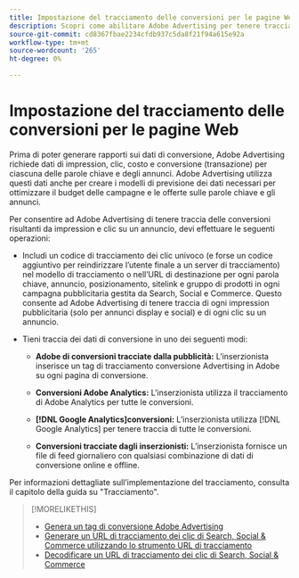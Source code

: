 ```yaml
---
title: Impostazione del tracciamento delle conversioni per le pagine Web
description: Scopri come abilitare Adobe Advertising per tenere traccia delle conversioni risultanti dalle impression e dai clic degli annunci.
source-git-commit: cd8367fbae2234cfdb937c5da8f21f94a615e92a
workflow-type: tm+mt
source-wordcount: '265'
ht-degree: 0%

---
```


# Impostazione del tracciamento delle conversioni per le pagine Web

<!-- I don't think this is necessary here -- we already have a bullet point in the implementation overview -- so removing from TOC. -->

Prima di poter generare rapporti sui dati di conversione, Adobe Advertising richiede dati di impression, clic, costo e conversione (transazione) per ciascuna delle parole chiave e degli annunci. Adobe Advertising utilizza questi dati anche per creare i modelli di previsione dei dati necessari per ottimizzare il budget delle campagne e le offerte sulle parole chiave e gli annunci.

Per consentire ad Adobe Advertising di tenere traccia delle conversioni risultanti da impression e clic su un annuncio, devi effettuare le seguenti operazioni:

* Includi un codice di tracciamento dei clic univoco (e forse un codice aggiuntivo per reindirizzare l’utente finale a un server di tracciamento) nel modello di tracciamento o nell’URL di destinazione per ogni parola chiave, annuncio, posizionamento, sitelink e gruppo di prodotti in ogni campagna pubblicitaria gestita da Search, Social e Commerce. Questo consente ad Adobe Advertising di tenere traccia di ogni impression pubblicitaria (solo per annunci display e social) e di ogni clic su un annuncio.

* Tieni traccia dei dati di conversione in uno dei seguenti modi:

   * **Adobe di conversioni tracciate dalla pubblicità:** L’inserzionista inserisce un tag di tracciamento conversione Advertising in Adobe su ogni pagina di conversione.

   * **Conversioni Adobe Analytics:** L&#39;inserzionista utilizza il tracciamento di Adobe Analytics per tutte le conversioni.

   * **[!DNL Google Analytics]conversioni:** L’inserzionista utilizza [!DNL Google Analytics] per tenere traccia di tutte le conversioni.

   * **Conversioni tracciate dagli inserzionisti:** L’inserzionista fornisce un file di feed giornaliero con qualsiasi combinazione di dati di conversione online e offline.

Per informazioni dettagliate sull’implementazione del tracciamento, consulta il capitolo della guida su &quot;Tracciamento&quot;.

>[!MORELIKETHIS]
>
>* [Genera un tag di conversione Adobe Advertising](/help/search-social-commerce/tools/conversion-tag-generate.md)
>* [Generare un URL di tracciamento dei clic di Search, Social &amp; Commerce utilizzando lo strumento URL di tracciamento](/help/search-social-commerce/tools/click-tracking-url-generate.md)
>* [Decodificare un URL di tracciamento dei clic di Search, Social &amp; Commerce](/help/search-social-commerce/tools/click-tracking-url-decode.md)

